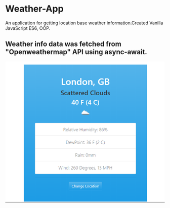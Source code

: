 # Weather-App

An application for getting location base weather information.Created Vanilla JavaScript ES6, OOP.

## Weather info data was fetched from "Openweathermap" API using async-await.

![](img/Capture.PNG)

